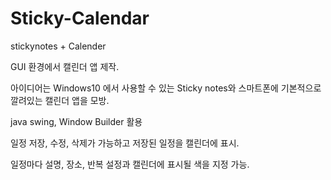 # Sticky-Calendar
stickynotes + Calender

GUI 환경에서 캘린더 앱 제작.

아이디어는 Windows10 에서 사용할 수 있는 Sticky notes와 스마트폰에 기본적으로 깔려있는 캘린더 앱을 모방.

java swing, Window Builder 활용

일정 저장, 수정, 삭제가 가능하고 저장된 일정을 캘린더에 표시.

일정마다 설명, 장소, 반복 설정과 캘린더에 표시될 색을 지정 가능.

